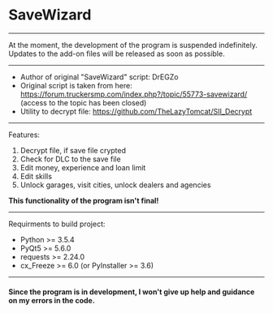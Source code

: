 # SaveWizard

***

At the moment, the development of the program is suspended indefinitely.
Updates to the add-on files will be released as soon as possible.

***

* Author of original "SaveWizard" script: DrEGZo
* Original script is taken from here: <https://forum.truckersmp.com/index.php?/topic/55773-savewizard/> (access to the topic has been closed)
* Utility to decrypt file: <https://github.com/TheLazyTomcat/SII_Decrypt>

***

Features:
1. Decrypt file, if save file crypted
2. Check for DLC to the save file
3. Edit money, experience and loan limit
4. Edit skills
5. Unlock garages, visit cities, unlock dealers and agencies

**This functionality of the program isn't final!**

***

Requirments to build project:
* Python >= 3.5.4
* PyQt5 >= 5.6.0
* requests >= 2.24.0
* cx_Freeze >= 6.0 (or PyInstaller >= 3.6)

***

#### Since the program is in development, I won't give up help and guidance on my errors in the code.
